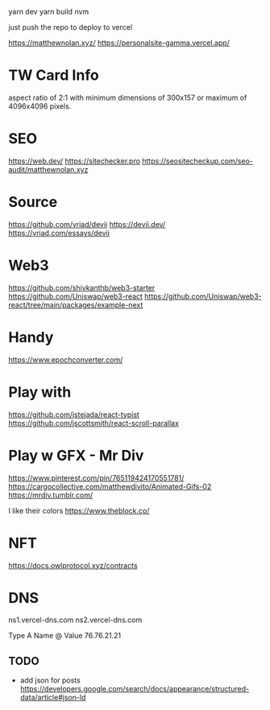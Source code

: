 yarn dev
yarn build
nvm 

just push the repo to deploy to vercel


https://matthewnolan.xyz/
https://personalsite-gamma.vercel.app/

# TW Card Info
aspect ratio of 2:1 with minimum dimensions of 300x157 or maximum of 4096x4096 pixels.

# SEO
https://web.dev/
https://sitechecker.pro
https://seositecheckup.com/seo-audit/matthewnolan.xyz


# Source
https://github.com/vriad/devii
https://devii.dev/
https://vriad.com/essays/devii

# Web3
https://github.com/shivkanthb/web3-starter
https://github.com/Uniswap/web3-react
https://github.com/Uniswap/web3-react/tree/main/packages/example-next

# Handy
https://www.epochconverter.com/


# Play with
https://github.com/jstejada/react-typist
https://github.com/jscottsmith/react-scroll-parallax

# Play w GFX - Mr Div
https://www.pinterest.com/pin/765119424170551781/
https://cargocollective.com/matthewdivito/Animated-Gifs-02
https://mrdiv.tumblr.com/

I like their colors
https://www.theblock.co/

# NFT
https://docs.owlprotocol.xyz/contracts

# DNS

ns1.vercel-dns.com
ns2.vercel-dns.com

Type
A
Name
@
Value
76.76.21.21

## TODO
- add json for posts https://developers.google.com/search/docs/appearance/structured-data/article#json-ld
